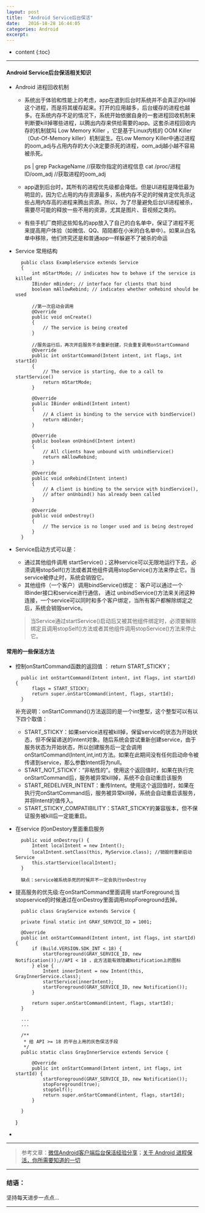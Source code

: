 ```yaml
---
layout: post
title:  "Android Service后台保活"
date:   2016-10-28 16:44:05
categories: Android
excerpt: 
---
```


* content
{:toc}

---

#### Android Service后台保活相关知识

* Android 进程回收机制

    - 系统出于体验和性能上的考虑，app在退到后台时系统并不会真正的kill掉这个进程，而是将其缓存起来。打开的应用越多，后台缓存的进程也越多。在系统内存不足的情况下，系统开始依据自身的一套进程回收机制来判断要kill掉哪些进程，以腾出内存来供给需要的app。这套杀进程回收内存的机制就叫 Low Memory Killer ，它是基于Linux内核的 OOM Killer（Out-Of-Memory killer）机制诞生。在Low Memory Killer中通过进程的oom_adj与占用内存的大小决定要杀死的进程，oom_adj越小越不容易被杀死。

        ps | grep PackageName //获取你指定的进程信息
        cat /proc/进程ID/oom_adj  //获取进程的oom_adj

    - app退到后台时，其所有的进程优先级都会降低。但是UI进程是降低最为明显的，因为它占用的内存资源最多，系统内存不足的时候肯定优先杀这些占用内存高的进程来腾出资源。所以，为了尽量避免后台UI进程被杀，需要尽可能的释放一些不用的资源，尤其是图片、音视频之类的。
    - 有些手机厂商把这些知名的app放入了自己的白名单中，保证了进程不死来提高用户体验（如微信、QQ、陌陌都在小米的白名单中）。如果从白名单中移除，他们终究还是和普通app一样躲避不了被杀的命运


* Service 常用结构

        public class ExampleService extends Service
        {
            int mStartMode; // indicates how to behave if the service is killed
            IBinder mBinder; // interface for clients that bind
            boolean mAllowRebind; // indicates whether onRebind should be used

            //第一次启动会调用
            @Override
            public void onCreate()      
            {
                // The service is being created
            }

            //服务运行后，再次开启服务不会重新创建，只会重复调用onStartCommand
            @Override
            public int onStartCommand(Intent intent, int flags, int startId)
            {
                // The service is starting, due to a call to startService()
                return mStartMode;
            }

            @Override
            public IBinder onBind(Intent intent)
            {
                // A client is binding to the service with bindService()
                return mBinder;
            }

            @Override
            public boolean onUnbind(Intent intent)
            {
                // All clients have unbound with unbindService()
                return mAllowRebind;
            }

            @Override
            public void onRebind(Intent intent)
            {
                // A client is binding to the service with bindService(),
                // after onUnbind() has already been called
            }

            @Override
            public void onDestroy()
            {
                // The service is no longer used and is being destroyed
            }
        }

* Service启动方式可以是：

    - 通过其他组件调用 startService()；这种service可以无限地运行下去，必须调用stopSelf()方法或者其他组件调用stopService()方法来停止它。当service被停止时，系统会销毁它。
    - 其他组件（一个客户）调用bindService()绑定： 客户可以通过一个IBinder接口和service进行通信， 通过 unbindService()方法来关闭这种连接，一个service可以同时和多个客户绑定，当所有客户都解除绑定之后，系统会销毁service。
    > 当Service通过startService()启动后又被其他组件绑定时，必须要解除绑定且调用stopSelf()方法或者其他组件调用stopService()方法来停止它。

#### 常用的一些保活方法

* 控制onStartCommand函数的返回值 ： return START_STICKY；

        public int onStartCommand(Intent intent, int flags, int startId) {  
            flags = START_STICKY;  
            return super.onStartCommand(intent, flags, startId);  
        } 

    补充说明：onStartCommand()方法返回的是一个int整型，这个整型可以有以下四个取值：
    - START_STICKY：如果service进程被kill掉，保留service的状态为开始状态，但不保留递送的intent对象。随后系统会尝试重新创建service，由于服务状态为开始状态，所以创建服务后一定会调用onStartCommand(Intent,int,int)方法。如果在此期间没有任何启动命令被传递到service，那么参数Intent将为null。 
    - START_NOT_STICKY：“非粘性的”。使用这个返回值时，如果在执行完onStartCommand后，服务被异常kill掉，系统不会自动重启该服务 
    - START_REDELIVER_INTENT：重传Intent。使用这个返回值时，如果在执行完onStartCommand后，服务被异常kill掉，系统会自动重启该服务，并将Intent的值传入。 
    - START_STICKY_COMPATIBILITY：START_STICKY的兼容版本，但不保证服务被kill后一定能重启。

* 在service 的onDestory里面重启服务

        public void onDestroy() {  
            Intent localIntent = new Intent(); 
            localIntent.setClass(this, MyService.class); //销毁时重新启动Service 
            this.startService(localIntent); 
        } 

        缺点：service被系统杀死的时候并不一定会执行onDestroy

* 提高服务的优先级:在onStartCommand里面调用 startForeground;当stopservice的时候通过在onDestroy里面调用stopForeground去掉。

        public class GrayService extends Service {

        private final static int GRAY_SERVICE_ID = 1001;

        @Override
        public int onStartCommand(Intent intent, int flags, int startId) {
            if (Build.VERSION.SDK_INT < 18) {
                startForeground(GRAY_SERVICE_ID, new Notification());//API < 18 ，此方法能有效隐藏Notification上的图标
            } else {
                Intent innerIntent = new Intent(this, GrayInnerService.class);
                startService(innerIntent);
                startForeground(GRAY_SERVICE_ID, new Notification());
            }

            return super.onStartCommand(intent, flags, startId);
        }

        ...
        ...

        /**
         * 给 API >= 18 的平台上用的灰色保活手段
         */
        public static class GrayInnerService extends Service {

            @Override
            public int onStartCommand(Intent intent, int flags, int startId) {
                startForeground(GRAY_SERVICE_ID, new Notification());
                stopForeground(true);
                stopSelf();
                return super.onStartCommand(intent, flags, startId);
            }

        }
    }

* 

---

> 参考文章：[微信Android客户端后台保活经验分享](https://mp.weixin.qq.com/s?__biz=MzA3ODg4MDk0Ng==&mid=403254393&idx=1&sn=8dc0e3a03031177777b5a5876cb210cc)；[关于 Android 进程保活，你所需要知道的一切](http://www.jianshu.com/p/63aafe3c12af)

---

### 结语：

坚持每天进步一点点...

---